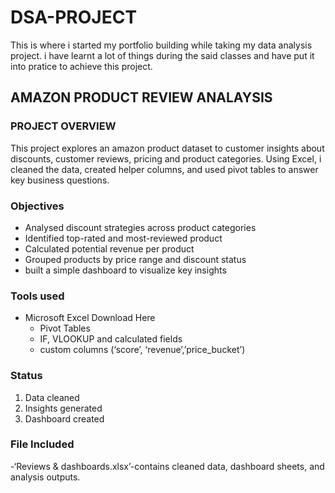 # DSA-PROJECT
This is where i started my portfolio building while taking my data analysis project. i have learnt a lot of things during the said classes and have put it into pratice to achieve this project.

## AMAZON PRODUCT REVIEW ANALAYSIS

### PROJECT OVERVIEW
This project explores an amazon product dataset to customer insights about discounts, customer reviews, pricing and product categories. Using Excel, i cleaned the data, created helper columns, and used pivot tables to answer key business questions.

### Objectives
- Analysed discount strategies across product categories 
- Identified top-rated and most-reviewed product
- Calculated potential revenue per product
- Grouped products by price range and discount status
- built a simple dashboard to visualize key insights

### Tools used
- Microsoft Excel  Download Here
  - Pivot Tables
  - IF, VLOOKUP and calculated fields
  - custom columns (‘score’, ‘revenue’,’price_bucket’)

### Status
  1. Data cleaned
  2. Insights generated
  3. Dashboard created

### File Included
-‘Reviews & dashboards.xlsx’-contains cleaned data, dashboard sheets, and analysis outputs.




